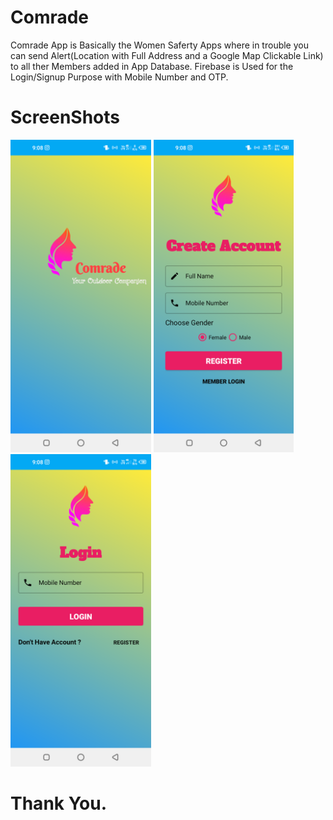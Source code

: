 # Comrade
Comrade  App is Basically  the Women Saferty Apps where in trouble you can send Alert(Location with Full Address and a Google Map Clickable Link) to all ther Members added in App Database. Firebase is Used for the Login/Signup Purpose with Mobile Number and OTP.

# ScreenShots
<img src="Comrade/Screenshot_20200828-090843.png" height="500">  <img src="Comrade/Screenshot_20200828-090848.png" height="500">  <img src="Comrade/Screenshot_20200828-090852.png" height="500"> 


# Thank You.
